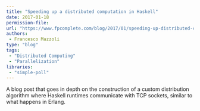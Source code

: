 ```yaml
---
title: "Speeding up a distributed computation in Haskell"
date: 2017-01-18
permission-file: 
url: "https://www.fpcomplete.com/blog/2017/01/speeding-up-distributed-computation"
authors:
 - Francesco Mazzoli
type: "blog"
tags:
 - "Distributed Computing"
 - "Parallelization"
libraries:
 - "simple-poll"
---
```


A blog post that goes in depth on the construction of a custom distribution algorithm where Haskell runtimes communicate with TCP sockets, similar to what happens in Erlang.
